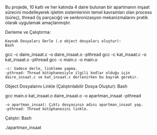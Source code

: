 Bu projede, 10 katlı ve her katında 4 daire bulunan bir apartmanın inşaat sürecini modelleyerek işletim sistemlerinin temel kavramları olan process (süreç), thread (iş parçacığı) ve senkronizasyon mekanizmalarını pratik olarak uygulamak amaçlanmıştır.

Derleme ve Çalıştırma:

    Kaynak Dosyaları Derle (.o object dosyaları oluştur):
    Bash

gcc -c daire_insaat.c -o daire_insaat.o -pthread
gcc -c kat_insaat.c -o kat_insaat.o -pthread
gcc -c main.c -o main.o

    -c: Sadece derle, linkleme yapma.
    -pthread: Thread kütüphanesiyle ilgili kodlar olduğu için daire_insaat.c ve kat_insaat.c derlenirken bu bayrak gerekir.

Object Dosyalarını Linkle (Çalıştırılabilir Dosya Oluştur):
Bash

gcc main.o kat_insaat.o daire_insaat.o -o apartman_insaat -pthread

    -o apartman_insaat: Çıktı dosyasının adını apartman_insaat yap.
    -pthread: Thread kütüphanesini linkle.

Çalıştır:
Bash

./apartman_insaat

